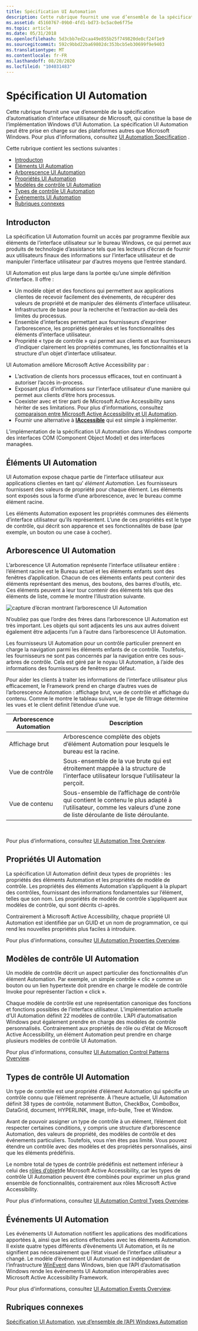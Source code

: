 ```yaml
---
title: Spécification UI Automation
description: Cette rubrique fournit une vue d’ensemble de la spécification d’automatisation d’interface utilisateur de Microsoft, qui constitue la base de l’implémentation Windows d’UI Automation.
ms.assetid: 45160767-09b0-4fd1-bd73-bc5ac0e6f75e
ms.topic: article
ms.date: 05/31/2018
ms.openlocfilehash: 5d3cbb7ed2caa49e855b25f749820de8cf24f1e9
ms.sourcegitcommit: 592c9bbd22ba69802dc353bcb5eb30699f9e9403
ms.translationtype: MT
ms.contentlocale: fr-FR
ms.lasthandoff: 08/20/2020
ms.locfileid: "104031483"
---
```

# <a name="ui-automation-specification"></a>Spécification UI Automation

Cette rubrique fournit une vue d’ensemble de la spécification d’automatisation d’interface utilisateur de Microsoft, qui constitue la base de l’implémentation Windows d’UI Automation. La spécification UI Automation peut être prise en charge sur des plateformes autres que Microsoft Windows. Pour plus d’informations, consultez [UI Automation Specification](./uiauto-specandcommunitypromise.md) .

Cette rubrique contient les sections suivantes :

-   [Introducton](#introducton)
-   [Éléments UI Automation](#ui-automation-elements)
-   [Arborescence UI Automation](#ui-automation-tree)
-   [Propriétés UI Automation](#ui-automation-properties)
-   [Modèles de contrôle UI Automation](#ui-automation-control-patterns)
-   [Types de contrôle UI Automation](#ui-automation-control-types)
-   [Événements UI Automation](#ui-automation-events)
-   [Rubriques connexes](#related-topics)

## <a name="introducton"></a>Introducton

La spécification UI Automation fournit un accès par programme flexible aux éléments de l’interface utilisateur sur le bureau Windows, ce qui permet aux produits de technologie d’assistance tels que les lecteurs d’écran de fournir aux utilisateurs finaux des informations sur l’interface utilisateur et de manipuler l’interface utilisateur par d’autres moyens que l’entrée standard.

UI Automation est plus large dans la portée qu’une simple définition d’interface. Il offre :

-   Un modèle objet et des fonctions qui permettent aux applications clientes de recevoir facilement des événements, de récupérer des valeurs de propriété et de manipuler des éléments d’interface utilisateur.
-   Infrastructure de base pour la recherche et l’extraction au-delà des limites du processus.
-   Ensemble d’interfaces permettant aux fournisseurs d’exprimer l’arborescence, les propriétés générales et les fonctionnalités des éléments d’interface utilisateur.
-   Propriété « type de contrôle » qui permet aux clients et aux fournisseurs d’indiquer clairement les propriétés communes, les fonctionnalités et la structure d’un objet d’interface utilisateur.

UI Automation améliore Microsoft Active Accessibility par :

-   L’activation de clients hors processus efficaces, tout en continuant à autoriser l’accès in-process.
-   Exposant plus d’informations sur l’interface utilisateur d’une manière qui permet aux clients d’être hors processus.
-   Coexister avec et tirer parti de Microsoft Active Accessibility sans hériter de ses limitations. Pour plus d’informations, consultez [comparaison entre Microsoft Active Accessibility et UI Automation](microsoft-active-accessibility-and-ui-automation-compared.md).
-   Fournir une alternative à [**IAccessible**](/windows/desktop/api/oleacc/nn-oleacc-iaccessible) qui est simple à implémenter.

L’implémentation de la spécification UI Automation dans Windows comporte des interfaces COM (Component Object Model) et des interfaces managées.

## <a name="ui-automation-elements"></a>Éléments UI Automation

UI Automation expose chaque partie de l’interface utilisateur aux applications clientes en tant qu' *élément Automation*. Les fournisseurs fournissent des valeurs de propriété pour chaque élément. Les éléments sont exposés sous la forme d’une arborescence, avec le bureau comme élément racine.

Les éléments Automation exposent les propriétés communes des éléments d’interface utilisateur qu’ils représentent. L’une de ces propriétés est le type de contrôle, qui décrit son apparence et ses fonctionnalités de base (par exemple, un bouton ou une case à cocher).

## <a name="ui-automation-tree"></a>Arborescence UI Automation

L’arborescence UI Automation représente l’interface utilisateur entière : l’élément racine est le Bureau actuel et les éléments enfants sont des fenêtres d’application. Chacun de ces éléments enfants peut contenir des éléments représentant des menus, des boutons, des barres d’outils, etc. Ces éléments peuvent à leur tour contenir des éléments tels que des éléments de liste, comme le montre l’illustration suivante.

![capture d’écran montrant l’arborescence UI Automation](images/uiatree.gif)

N’oubliez pas que l’ordre des frères dans l’arborescence UI Automation est très important. Les objets qui sont adjacents les uns aux autres doivent également être adjacents l’un à l’autre dans l’arborescence UI Automation.

Les fournisseurs UI Automation pour un contrôle particulier prennent en charge la navigation parmi les éléments enfants de ce contrôle. Toutefois, les fournisseurs ne sont pas concernés par la navigation entre ces sous-arbres de contrôle. Cela est géré par le noyau UI Automation, à l’aide des informations des fournisseurs de fenêtres par défaut.

Pour aider les clients à traiter les informations de l’interface utilisateur plus efficacement, le Framework prend en charge d’autres vues de l’arborescence Automation : affichage brut, vue de contrôle et affichage du contenu. Comme le montre le tableau suivant, le type de filtrage détermine les vues et le client définit l’étendue d’une vue.



| Arborescence Automation | Description                                                                                                             |
|-----------------|-------------------------------------------------------------------------------------------------------------------------|
| Affichage brut        | Arborescence complète des objets d’élément Automation pour lesquels le bureau est la racine.                                          |
| Vue de contrôle    | Sous-ensemble de la vue brute qui est étroitement mappée à la structure de l’interface utilisateur lorsque l’utilisateur la perçoit.                                |
| Vue de contenu    | Sous-ensemble de l’affichage de contrôle qui contient le contenu le plus adapté à l’utilisateur, comme les valeurs d’une zone de liste déroulante de liste déroulante. |



 

Pour plus d’informations, consultez [UI Automation Tree Overview](uiauto-treeoverview.md).

## <a name="ui-automation-properties"></a>Propriétés UI Automation

La spécification UI Automation définit deux types de propriétés : les propriétés des éléments Automation et les propriétés de modèle de contrôle. Les propriétés des éléments Automation s’appliquent à la plupart des contrôles, fournissant des informations fondamentales sur l’élément, telles que son nom. Les propriétés de modèle de contrôle s’appliquent aux modèles de contrôle, qui sont décrits ci-après.

Contrairement à Microsoft Active Accessibility, chaque propriété UI Automation est identifiée par un GUID et un nom de programmation, ce qui rend les nouvelles propriétés plus faciles à introduire.

Pour plus d'informations, consultez [UI Automation Properties Overview](uiauto-propertiesoverview.md).

## <a name="ui-automation-control-patterns"></a>Modèles de contrôle UI Automation

Un modèle de contrôle décrit un aspect particulier des fonctionnalités d’un élément Automation. Par exemple, un simple contrôle « clic » comme un bouton ou un lien hypertexte doit prendre en charge le modèle de contrôle Invoke pour représenter l’action « click ».

Chaque modèle de contrôle est une représentation canonique des fonctions et fonctions possibles de l’interface utilisateur. L’implémentation actuelle d’UI Automation définit 22 modèles de contrôle. L’API d’automatisation Windows peut également prendre en charge des modèles de contrôle personnalisés. Contrairement aux propriétés de rôle ou d’état de Microsoft Active Accessibility, un élément Automation peut prendre en charge plusieurs modèles de contrôle UI Automation.

Pour plus d'informations, consultez [UI Automation Control Patterns Overview](uiauto-controlpatternsoverview.md).

## <a name="ui-automation-control-types"></a>Types de contrôle UI Automation

Un type de contrôle est une propriété d’élément Automation qui spécifie un contrôle connu que l’élément représente. À l’heure actuelle, UI Automation définit 38 types de contrôle, notamment Button, CheckBox, ComboBox, DataGrid, document, HYPERLINK, image, info-bulle, Tree et Window.

Avant de pouvoir assigner un type de contrôle à un élément, l’élément doit respecter certaines conditions, y compris une structure d’arborescence Automation, des valeurs de propriété, des modèles de contrôle et des événements particuliers. Toutefois, vous n’en êtes pas limité. Vous pouvez étendre un contrôle avec des modèles et des propriétés personnalisés, ainsi que les éléments prédéfinis.

Le nombre total de types de contrôle prédéfinis est nettement inférieur à celui des [rôles d’objet](object-roles.md)de Microsoft Active Accessibility, car les types de contrôle UI Automation peuvent être combinés pour exprimer un plus grand ensemble de fonctionnalités, contrairement aux rôles Microsoft Active Accessibility.

Pour plus d'informations, consultez [UI Automation Control Types Overview](uiauto-controltypesoverview.md).

## <a name="ui-automation-events"></a>Événements UI Automation

Les événements UI Automation notifient les applications des modifications apportées à, ainsi que les actions effectuées avec les éléments Automation. Il existe quatre types différents d’événements UI Automation, et ils ne signifient pas nécessairement que l’état visuel de l’interface utilisateur a changé. Le modèle d’événement UI Automation est indépendant de l’infrastructure [WinEvent](winevents-infrastructure.md) dans Windows, bien que l’API d’automatisation Windows rende les événements UI Automation interopérables avec Microsoft Active Accessibility Framework.

Pour plus d'informations, consultez [UI Automation Events Overview](uiauto-eventsoverview.md).

## <a name="related-topics"></a>Rubriques connexes

[Spécification UI Automation](./uiauto-specandcommunitypromise.md), [vue d’ensemble de l’API Windows Automation](windows-automation-api-overview.md)